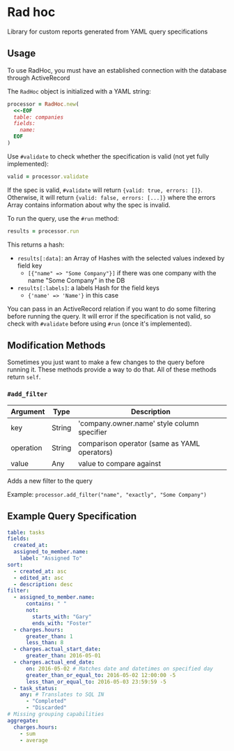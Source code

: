 # Rad hoc
Library for custom reports generated from YAML query specifications

## Usage
To use RadHoc, you must have an established connection with the database through ActiveRecord

The `RadHoc` object is initialized with a YAML string:
```ruby
processor = RadHoc.new(
  <<-EOF
  table: companies
  fields:
    name:
  EOF
)
```

Use `#validate` to check whether the specification is valid (not yet fully implemented):
```ruby
valid = processor.validate
```
If the spec is valid, `#validate` will return `{valid: true, errors: []}`. Otherwise, it will return `{valid: false, errors: [...]}` where the errors Array contains information about why the spec is invalid.

To run the query, use the `#run` method:
```ruby
results = processor.run
```
This returns a hash:
- `results[:data]`: an Array of Hashes with the selected values indexed by field key 
  - `[{"name" => "Some Company"}]` if there was one company with the name "Some Company" in the DB
- `results[:labels]`: a labels Hash for the field keys
  - `{'name' => 'Name'}` in this case

You can pass in an ActiveRecord relation if you want to do some filtering before running the query. It will error if the specification is not valid, so check with `#validate` before using `#run` (once it's implemented).

## Modification Methods
Sometimes you just want to make a few changes to the query before running it. These methods provide a way to do that. All of these methods return `self`.

### `#add_filter`
| Argument  | Type   | Description                                  |
| --------- | ------ | -------------------------------------------  |
| key       | String | 'company.owner.name' style column specifier  |
| operation | String | comparison operator (same as YAML operators) |
| value     | Any    | value to compare against                     |

Adds a new filter to the query

Example: `processor.add_filter("name", "exactly", "Some Company")`

## Example Query Specification
```yaml
table: tasks
fields:
  created_at:
  assigned_to_member.name:
    label: "Assigned To"
sort:
  - created_at: asc
  - edited_at: asc
  - description: desc
filter:
  - assigned_to_member.name:
      contains: " "
      not:
        starts_with: "Gary"
        ends_with: "Foster"
  - charges.hours:
      greater_than: 1
      less_than: 8
  - charges.actual_start_date:
      greater_than: 2016-05-01
  - charges.actual_end_date:
      on: 2016-05-02 # Matches date and datetimes on specified day
      greater_than_or_equal_to: 2016-05-02 12:00:00 -5
      less_than_or_equal_to: 2016-05-03 23:59:59 -5
  - task_status:
    any: # Translates to SQL IN
      - "Completed"
      - "Discarded"
# Missing grouping capabilities
aggregate:
  charges.hours:
    - sum
    - average
```
